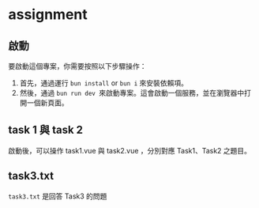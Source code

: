 # assignment

## 啟動

要啟動這個專案，你需要按照以下步驟操作：

1. 首先，通過運行 `bun install` or `bun i` 來安裝依賴項。
2. 然後，通過 `bun run dev `來啟動專案。這會啟動一個服務，並在瀏覽器中打開一個新頁面。

## task 1 與 task 2

啟動後，可以操作 task1.vue 與 task2.vue ，分別對應	Task1、Task2 之題目。

## task3.txt

`task3.txt` 是回答 Task3 的問題
